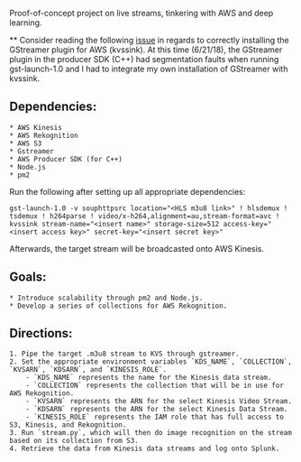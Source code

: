 Proof-of-concept project on live streams, tinkering with AWS and deep learning.

** Consider reading the following [issue](https://github.com/awslabs/amazon-kinesis-video-streams-producer-sdk-cpp/issues/92) in regards to correctly installing the GStreamer plugin for AWS (kvssink). At this time (6/21/18), the GStreamer plugin in the producer SDK (C++) had segmentation faults when running gst-launch-1.0 and I had to integrate my own installation of GStreamer with kvssink.

## Dependencies:
    * AWS Kinesis
    * AWS Rekognition
    * AWS S3
    * Gstreamer
    * AWS Producer SDK (for C++)
    * Node.js
    * pm2

Run the following after setting up all appropriate dependencies:

`gst-launch-1.0 -v souphttpsrc location="<HLS m3u8 link>" ! hlsdemux ! tsdemux ! h264parse ! video/x-h264,alignment=au,stream-format=avc ! kvssink stream-name="<insert name>" storage-size=512 access-key="<insert access key>" secret-key="<insert secret key>"`

Afterwards, the target stream will be broadcasted onto AWS Kinesis.

## Goals:
    * Introduce scalability through pm2 and Node.js.
    * Develop a series of collections for AWS Rekognition.

## Directions:
    1. Pipe the target .m3u8 stream to KVS through gstreamer.
    2. Set the appropriate environment variables `KDS_NAME`, `COLLECTION`, `KVSARN`, `KDSARN`, and `KINESIS_ROLE`.
        - `KDS_NAME` represents the name for the Kinesis data stream.
        - `COLLECTION` represents the collection that will be in use for AWS Rekognition.
        - `KVSARN` represents the ARN for the select Kinesis Video Stream.
        - `KDSARN` represents the ARN for the select Kinesis Data Stream.
        - `KINESIS_ROLE` represents the IAM role that has full access to S3, Kinesis, and Rekognition.
    3. Run `stream.py`, which will then do image recognition on the stream based on its collection from S3.
    4. Retrieve the data from Kinesis data streams and log onto Splunk.


